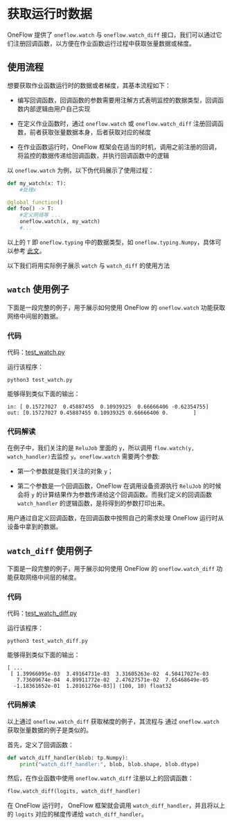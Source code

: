 # 获取运行时数据

OneFlow 提供了 `oneflow.watch` 与 `oneflow.watch_diff` 接口，我们可以通过它们注册回调函数，以方便在作业函数运行过程中获取张量数据或梯度。

## 使用流程

想要获取作业函数运行时的数据或者梯度，其基本流程如下：

* 编写回调函数，回调函数的参数需要用注解方式表明监控的数据类型，回调函数内部逻辑由用户自己实现

* 在定义作业函数时，通过 `oneflow.watch` 或 `oneflow.watch_diff` 注册回调函数，前者获取张量数据本身，后者获取对应的梯度

* 在作业函数运行时，OneFlow 框架会在适当的时机，调用之前注册的回调，将监控的数据传递给回调函数，并执行回调函数中的逻辑

以 `oneflow.watch` 为例，以下伪代码展示了使用过程：

```python
def my_watch(x: T):
    #处理x

@global_function()
def foo() -> T:
    #定义网络等 ...
    oneflow.watch(x, my_watch)
    #...
```

以上的 `T` 即 `oneflow.typing` 中的数据类型，如 `oneflow.typing.Numpy`，具体可以参考 [此文](../basics_topics/async_get.md#oneflowtyping)。

以下我们将用实际例子展示 `watch` 与 `watch_diff` 的使用方法

## `watch` 使用例子

下面是一段完整的例子，用于展示如何使用 OneFlow 的 `oneflow.watch` 功能获取网络中间层的数据。

### 代码
代码：[test_watch.py](../code/extended_topics/test_watch.py)

运行该程序：
```
python3 test_watch.py
```

能够得到类似下面的输出：
```
in: [ 0.15727027  0.45887455  0.10939325  0.66666406 -0.62354755]
out: [0.15727027 0.45887455 0.10939325 0.66666406 0.        ]
```

### 代码解读
在例子中，我们关注的是 `ReluJob` 里面的 `y`，所以调用 `flow.watch(y, watch_handler)`去监控 `y`。`oneflow.watch` 需要两个参数:

* 第一个参数就是我们关注的对象 `y`；

* 第二个参数是一个回调函数，OneFlow 在调用设备资源执行 `ReluJob` 的时候会将 `y` 的计算结果作为参数传递给这个回调函数。而我们定义的回调函数 `watch_handler` 的逻辑函数，是将得到的参数打印出来。

用户通过自定义回调函数，在回调函数中按照自己的需求处理 OneFlow 运行时从设备中拿到的数据。

## `watch_diff` 使用例子
下面是一段完整的例子，用于展示如何使用 OneFlow 的 `oneflow.watch_diff` 功能获取网络中间层的梯度。

### 代码
代码：[test_watch_diff.py](../code/extended_topics/test_watch_diff.py)

运行该程序：
```
python3 test_watch_diff.py
```

能够得到类似下面的输出：
```
[ ...
 [ 1.39966095e-03  3.49164731e-03  3.31605263e-02  4.50417027e-03
   7.73609674e-04  4.89911772e-02  2.47627571e-02  7.65468649e-05
  -1.18361652e-01  1.20161276e-03]] (100, 10) float32
```

### 代码解读
以上通过 `oneflow.watch_diff` 获取梯度的例子，其流程与 通过 `oneflow.watch` 获取张量数据的例子是类似的。

首先，定义了回调函数：
```python
def watch_diff_handler(blob: tp.Numpy):
    print("watch_diff_handler:", blob, blob.shape, blob.dtype)
```

然后，在作业函数中使用 `oneflow.watch_diff` 注册以上的回调函数：
```python
flow.watch_diff(logits, watch_diff_handler)
```

在 OneFlow 运行时， OneFlow 框架就会调用 `watch_diff_handler`，并且将以上的 `logits` 对应的梯度传递给 `watch_diff_handler`。

